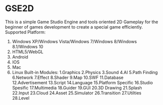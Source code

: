 # GSE2D
This is a simple Game Studio Engine and tools oriented 2D Gameplay for the beginner of games development to create a special game efficiently.
Supported Platform:
1. Windows XP/Windows Vista/Windows 7/Windows 8/Windows 8.1/Windows 10
2. HTML5/WebGL
3. Android
4. IOS
5. Mac
6. Linux
Built-in Modules:
1.Graphics
2.Physics
3.Sound
4.AI
5.Path Finding
6.Network
7.Effect
8.Shader
9.Map
10.SWF
11.Database
12.Advertisement
13.Script
14.Language
15.Platform Specific
16.Studio Spesific
17.Multimedia
18.Guider
19.GUI
20.3D Drawing
21.Splash
22.Input
23.Cloud
24.Asset
25.Simulator
26.Transition
27.Utilties
28.Level
